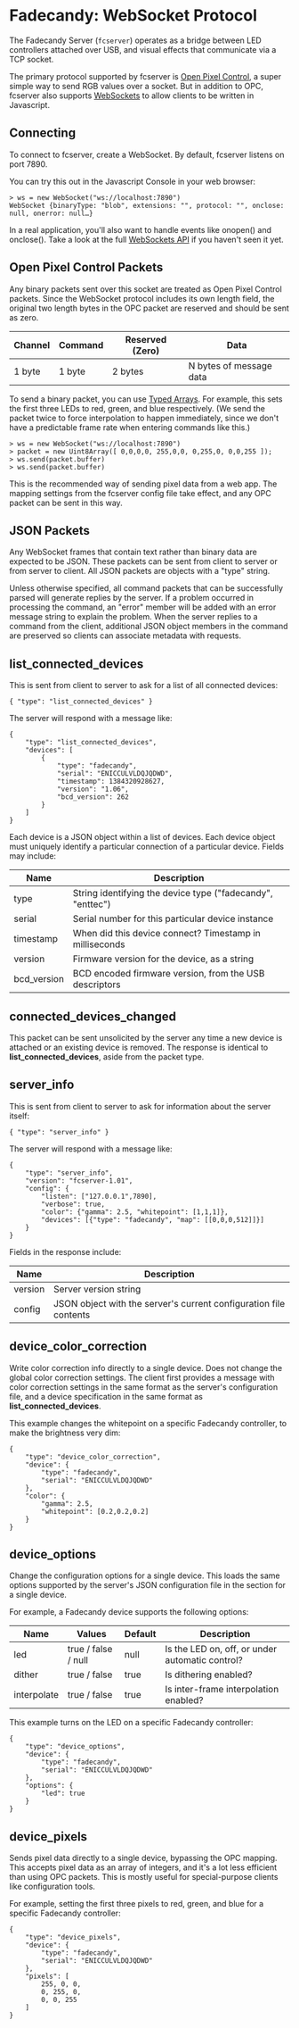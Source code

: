 Fadecandy: WebSocket Protocol
=============================

The Fadecandy Server (`fcserver`) operates as a bridge between LED controllers attached over USB, and visual effects that communicate via a TCP socket.

The primary protocol supported by fcserver is [Open Pixel Control](http://openpixelcontrol.org), a super simple way to send RGB values over a socket. But in addition to OPC, fcserver also supports [WebSockets](http://www.websocket.org/) to allow clients to be written in Javascript.

Connecting
----------

To connect to fcserver, create a WebSocket. By default, fcserver listens on port 7890.

You can try this out in the Javascript Console in your web browser:

```
> ws = new WebSocket("ws://localhost:7890")
WebSocket {binaryType: "blob", extensions: "", protocol: "", onclose: null, onerror: null…}
```

In a real application, you'll also want to handle events like onopen() and onclose(). Take a look at the full [WebSockets API](http://dev.w3.org/html5/websockets/) if you haven't seen it yet.

Open Pixel Control Packets
--------------------------

Any binary packets sent over this socket are treated as Open Pixel Control packets. Since the WebSocket protocol includes its own length field, the original two length bytes in the OPC packet are reserved and should be sent as zero.

Channel    | Command   | Reserved (Zero) | Data
---------- | --------- | --------------- | --------------------------
1 byte     | 1 byte    | 2 bytes         | N bytes of message data

To send a binary packet, you can use [Typed Arrays](https://developer.mozilla.org/en-US/docs/Web/JavaScript/Typed_arrays). For example, this sets the first three LEDs to red, green, and blue respectively. (We send the packet twice to force interpolation to happen immediately, since we don't have a predictable frame rate when entering commands like this.)

```
> ws = new WebSocket("ws://localhost:7890")
> packet = new Uint8Array([ 0,0,0,0, 255,0,0, 0,255,0, 0,0,255 ]);
> ws.send(packet.buffer)
> ws.send(packet.buffer)
```

This is the recommended way of sending pixel data from a web app. The mapping settings from the fcserver config file take effect, and any OPC packet can be sent in this way.

JSON Packets
------------

Any WebSocket frames that contain text rather than binary data are expected to be JSON. These packets can be sent from client to server or from server to client. All JSON packets are objects with a "type" string.

Unless otherwise specified, all command packets that can be successfully parsed will generate replies by the server. If a problem occurred in processing the command, an "error" member will be added with an error message string to explain the problem. When the server replies to a command from the client, additional JSON object members in the command are preserved so clients can associate metadata with requests.

list_connected_devices
----------------------

This is sent from client to server to ask for a list of all connected devices:

```
{ "type": "list_connected_devices" }
```

The server will respond with a message like:

```
{
    "type": "list_connected_devices",
    "devices": [
        {
            "type": "fadecandy",
            "serial": "ENICCULVLDQJQDWD",
            "timestamp": 1384320928627,
            "version": "1.06",
            "bcd_version": 262
        }
    ]
}
```

Each device is a JSON object within a list of devices. Each device object must uniquely identify a particular connection of a particular device. Fields may include:

Name         | Description
------------ | -----------------------------------------------------------
type         | String identifying the device type ("fadecandy", "enttec")
serial       | Serial number for this particular device instance
timestamp    | When did this device connect? Timestamp in milliseconds
version      | Firmware version for the device, as a string
bcd_version  | BCD encoded firmware version, from the USB descriptors

connected_devices_changed
-------------------------

This packet can be sent unsolicited by the server any time a new device is attached or an existing device is removed. The response is identical to **list_connected_devices**, aside from the packet type.

server_info
-----------

This is sent from client to server to ask for information about the server itself:

```
{ "type": "server_info" }
```

The server will respond with a message like:

```
{
    "type": "server_info",
    "version": "fcserver-1.01",
    "config": {
        "listen": ["127.0.0.1",7890],
        "verbose": true,
        "color": {"gamma": 2.5, "whitepoint": [1,1,1]},
        "devices": [{"type": "fadecandy", "map": [[0,0,0,512]]}]
    }
}
```

Fields in the response include:

Name         | Description
------------ | --------------------------------------------------------------------
version      | Server version string
config       | JSON object with the server's current configuration file contents

device_color_correction
-----------------------

Write color correction info directly to a single device. Does not change the global color correction settings. The client first provides a message with color correction settings in the same format as the server's configuration file, and a device specification in the same format as **list_connected_devices**.

This example changes the whitepoint on a specific Fadecandy controller, to make the brightness very dim:

```
{
    "type": "device_color_correction",
    "device": {
        "type": "fadecandy",
        "serial": "ENICCULVLDQJQDWD"
    },
    "color": {
        "gamma": 2.5,
        "whitepoint": [0.2,0.2,0.2]
    }
}
```

device_options
--------------

Change the configuration options for a single device. This loads the same options supported by the server's JSON configuration file in the section for a single device.

For example, a Fadecandy device supports the following options:

Name         | Values               | Default | Description
------------ | -------------------- | ------- | --------------------------------------------
led          | true / false / null  | null    | Is the LED on, off, or under automatic control?
dither       | true / false         | true    | Is dithering enabled?
interpolate  | true / false         | true    | Is inter-frame interpolation enabled?

This example turns on the LED on a specific Fadecandy controller:

```
{
    "type": "device_options",
    "device": {
        "type": "fadecandy",
        "serial": "ENICCULVLDQJQDWD"
    },
    "options": {
        "led": true
    }
}
```

device_pixels
-------------

Sends pixel data directly to a single device, bypassing the OPC mapping. This accepts pixel data as an array of integers, and it's a lot less efficient than using OPC packets. This is mostly useful for special-purpose clients like configuration tools.

For example, setting the first three pixels to red, green, and blue for a specific Fadecandy controller:

```
{
    "type": "device_pixels",
    "device": {
        "type": "fadecandy",
        "serial": "ENICCULVLDQJQDWD"
    },
    "pixels": [
		255, 0, 0,
		0, 255, 0,
		0, 0, 255
    ]
}
```
